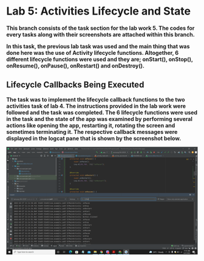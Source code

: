 # Lab 5: Activities Lifecycle and State

**This branch consists of the task section for the lab work 5. The codes for every tasks along with their screenshots are attached
within this branch.**

**In this task, the previous lab task was used and the main thing that was done here was the use of Activity lifecycle functions.
Altogether, 6 different lifecycle functions were used and they are; onStart(), onStop(), onResume(), onPause(), onRestart() and
onDestroy().**

## Lifecycle Callbacks Being Executed

**The task was to implement the lifecycle callback functions to the two activities task of lab 4. The instructions provided in the
lab work were followed and the task was completed. The 6 lifecycle functions were used in the task and the state of the app was
examined by performing several actions like opening the app, restarting it, rotating the screen and sometimes terminating it.
The respective callback messages were displayed in the logcat pane that is shown by the screenshot below.**

![Lifecycle Function](SS/TaskSS.png)

